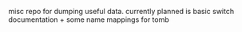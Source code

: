 misc repo for dumping useful data.
currently planned is basic switch documentation + some name mappings for tomb